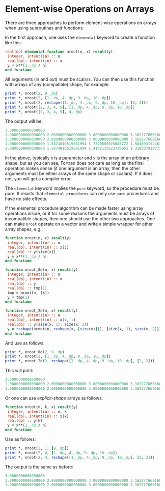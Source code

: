 

# Element-wise Operations on Arrays


There are three approaches to perform element-wise operations on arrays when using subroutines and functions:


In the first approach, one uses the `elemental` keyword to create a
function like this:



```f
real(dp) elemental function nroot(n, x) result(y)
 integer, intent(in) :: n
 real(dp), intent(in) :: x
 y = x**(1._dp / n)
end function

```


All arguments (in and out) must be scalars. You can then use this
function with arrays of any (compatible) shape, for example:



```f
print *, nroot(2, 9._dp)
print *, nroot(2, [1._dp, 4._dp, 9._dp, 10._dp])
print *, nroot(2, reshape([1._dp, 4._dp, 9._dp, 10._dp], [2, 2]))
print *, nroot([2, 3, 4, 5], [1._dp, 4._dp, 9._dp, 10._dp])
print *, nroot([2, 3, 4, 5], 4._dp)

```


The output will be:



```f
3.0000000000000000
1.0000000000000000 2.0000000000000000 3.0000000000000000 3.1622776601683795
1.0000000000000000 2.0000000000000000 3.0000000000000000 3.1622776601683795
1.0000000000000000 1.5874010519681994 1.7320508075688772 1.5848931924611136
2.0000000000000000 1.5874010519681994 1.4142135623730951 1.3195079107728942

```


In the above, typically `n` is a parameter and `x` is the array of an
arbitrary shape, but as you can see, Fortran does not care as long as
the final operation makes sense (if one argument is an array, then the
other arguments must be either arrays of the same shape or scalars). If
it does not, you will get a compiler error.


The `elemental` keyword implies the `pure` keyword, so the procedure
must be pure. It results that `elemental procedures` can only use `pure` procedures and have no side effects.


If the elemental procedure algorithm can be made faster using array
operations inside, or if for some reasons the arguments must be arrays of
incompatible shapes, then one should use the other two approaches. One
can make `nroot` operate on a vector and write a simple wrapper for
other array shapes, e.g.:



```f
function nroot(n, x) result(y)
 integer, intent(in) :: n
 real(dp), intent(in) :: x(:)
 real(dp) :: y(size(x))
 y = x**(1._dp / n)
end function

function nroot_0d(n, x) result(y)
 integer, intent(in) :: n
 real(dp), intent(in) :: x
 real(dp) :: y
 real(dp) :: tmp(1)
 tmp = nroot(n, [x])
 y = tmp(1)
end function

function nroot_2d(n, x) result(y)
 integer, intent(in) :: n
 real(dp), intent(in) :: x(:, :)
 real(dp) :: y(size(x, 1), size(x, 2))
 y = reshape(nroot(n, reshape(x, [size(x)])), [size(x, 1), size(x, 2)])
end function

```


And use as follows:



```f
print *, nroot_0d(2, 9._dp)
print *, nroot(2, [1._dp, 4._dp, 9._dp, 10._dp])
print *, nroot_2d(2, reshape([1._dp, 4._dp, 9._dp, 10._dp], [2, 2]))

```


This will print:



```f
3.0000000000000000
1.0000000000000000 2.0000000000000000 3.0000000000000000 3.1622776601683795
1.0000000000000000 2.0000000000000000 3.0000000000000000 3.1622776601683795

```


Or one can use *explicit-shape* arrays as
follows:



```f
function nroot(n, k, x) result(y)
 integer, intent(in) :: n, k
 real(dp), intent(in) :: x(k)
 real(dp) :: y(k)
 y = x**(1._dp / n)
end function

```


Use as follows:



```f
print *, nroot(2, 1, [9._dp])
print *, nroot(2, 4, [1._dp, 4._dp, 9._dp, 10._dp])
print *, nroot(2, 4, reshape([1._dp, 4._dp, 9._dp, 10._dp], [2, 2]))

```


The output is the same as before:



```f
3.0000000000000000
1.0000000000000000 2.0000000000000000 3.0000000000000000 3.1622776601683795
1.0000000000000000 2.0000000000000000 3.0000000000000000 3.1622776601683795

```











